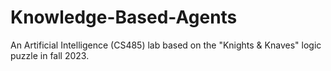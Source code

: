 # Knowledge-Based-Agents

An Artificial Intelligence (CS485) lab based on the "Knights & Knaves" logic puzzle in fall 2023.

